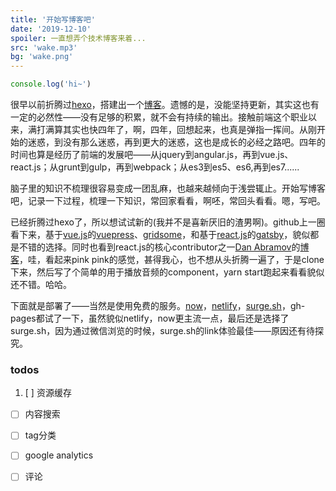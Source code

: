 ```yaml
---
title: '开始写博客吧'
date: '2019-12-10'
spoiler: 一直想弄个技术博客来着...
src: 'wake.mp3'
bg: 'wake.png'
---
```


``` js
console.log('hi~')
```
很早以前折腾过[hexo](https://hexo.io)，搭建出一个[博客](https://shuwan9.github.io)。遗憾的是，没能坚持更新，其实这也有一定的必然性——没有足够的积累，就不会有持续的输出。接触前端这个职业以来，满打满算其实也快四年了，啊，四年，回想起来，也真是弹指一挥间。从刚开始的迷惑，到没有那么迷惑，再到更大的迷惑，这也是成长的必经之路吧。四年的时间也算是经历了前端的发展吧——从jquery到angular.js，再到vue.js、react.js；从grunt到gulp，再到webpack；从es3到es5、es6,再到es7......

脑子里的知识不梳理很容易变成一团乱麻，也越来越倾向于浅尝辄止。开始写博客吧，记录一下过程，梳理一下知识，常回家看看，啊呸，常回头看看。嗯，写吧。

已经折腾过hexo了，所以想试试新的(我并不是喜新厌旧的渣男啊)。github上一圈看下来，基于[vue.js](https://vuejs.org/)的[vuepress](https://vuepress.vuejs.org/)、[gridsome](https://gridsome.org/)，和基于[react.js](https://zh-hans.reactjs.org/)的[gatsby](https://www.gatsbyjs.org/)，貌似都是不错的选择。同时也看到react.js的核心contributor之一[Dan Abramov](https://mobile.twitter.com/dan_abramov)的[博客](https://overreacted.io)，哇，看起来pink pink的感觉，甚得我心，也不想从头折腾一遍了，于是clone下来，然后写了个简单的用于播放音频的component，yarn start跑起来看看貌似还不错。哈哈。

 下面就是部署了——当然是使用免费的服务。[now](https://zeit.co/home)，[netlify](https://www.netlify.com/)，[surge.sh](https://surge.sh/)，gh-pages都试了一下，虽然貌似netlify，now更主流一点，最后还是选择了surge.sh，因为通过微信浏览的时候，surge.sh的link体验最佳——原因还有待探究。

### todos
1. [ ] 资源缓存 
- [ ] 内容搜索
- [ ] tag分类
- [ ] google analytics
- [ ] 评论

